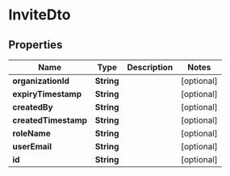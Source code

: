 

# InviteDto

## Properties

Name | Type | Description | Notes
------------ | ------------- | ------------- | -------------
**organizationId** | **String** |  |  [optional]
**expiryTimestamp** | **String** |  |  [optional]
**createdBy** | **String** |  |  [optional]
**createdTimestamp** | **String** |  |  [optional]
**roleName** | **String** |  |  [optional]
**userEmail** | **String** |  |  [optional]
**id** | **String** |  |  [optional]



